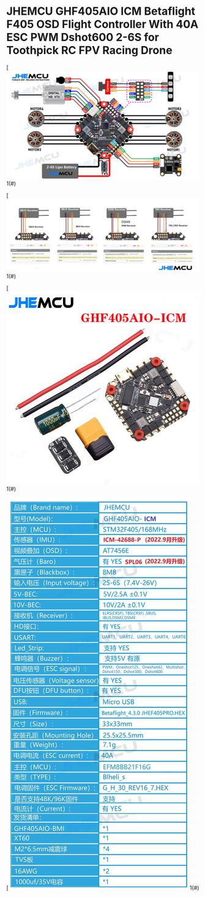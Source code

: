 # JHEMCU GHF405AIO ICM Betaflight F405 OSD Flight Controller With 40A ESC PWM Dshot600 2-6S for Toothpick RC FPV Racing Drone

[![](ghf405aio-icm.jpg)1(#)

[![](ghf405aio-icm_receiver.jpg)1(#)

[![](figura1.jpg)1(#)

[![](figura2.jpg)1(#)
